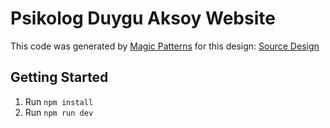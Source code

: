 # Psikolog Duygu Aksoy Website
This code was generated by [Magic Patterns](https://magicpatterns.com) for this design: [Source Design](https://www.magicpatterns.com/c/5zuye1twquq35tnh4tokws)

## Getting Started

1. Run `npm install`
2. Run `npm run dev`
